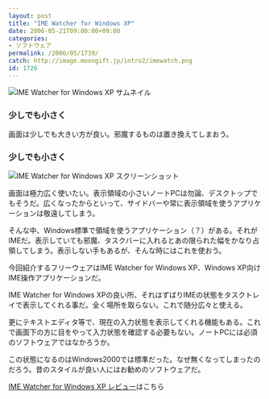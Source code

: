 ```yaml
---
layout: post
title: "IME Watcher for Windows XP"
date: 2006-05-21T09:00:00+09:00
categories:
- ソフトウェア
permalink: /2006/05/1739/
catch: http://image.moongift.jp/intro2/imewatch.png
id: 1726
---
```

 ![IME Watcher for Windows XP サムネイル](http://image.moongift.jp/intro2/imewatch.t.png "IME Watcher for Windows XP サムネイル")
  

### 少しでも小さく
  
画面は少しでも大きい方が良い。邪魔するものは置き換えてしまおう。  
<!--more-->  

### 少しでも小さく
  

![IME Watcher for Windows XP スクリーンショット](http://image.moongift.jp/intro2/imewatch.png "IME Watcher for Windows XP スクリーンショット")

  

画面は極力広く使いたい。表示領域の小さいノートPCは勿論、デスクトップでもそうだ。広くなったからといって、サイドバーや常に表示領域を使うアプリケーションは敬遠してしまう。

  

そんな中、Windows標準で領域を使うアプリケーション（？）がある。それがIMEだ。表示していても邪魔、タスクバーに入れるとあの限られた幅をかなり占領してしまう。表示しない手もあるが、そんな時にはこれを使おう。

  

今回紹介するフリーウェアはIME Watcher for Windows XP、Windows XP向けIME操作アプリケーションだ。

  

IME Watcher for Windows XPの良い所、それはずばりIMEの状態をタスクトレイで表示してくれる事だ。全く場所を取らない。これで随分広々と使える。

  

更にテキストエディタ等で、現在の入力状態を表示してくれる機能もある。これで画面下の方に目をやって入力状態を確認する必要もない。ノートPCには必須のソフトウェアではなかろうか。

  

この状態になるのはWindows2000では標準だった。なぜ無くなってしまったのだろう。昔のスタイルが良い人にはお勧めのソフトウェアだ。

  

[IME Watcher for Windows XP レビュー](http://fw.moongift.jp/review/i-1740.html)はこちら


